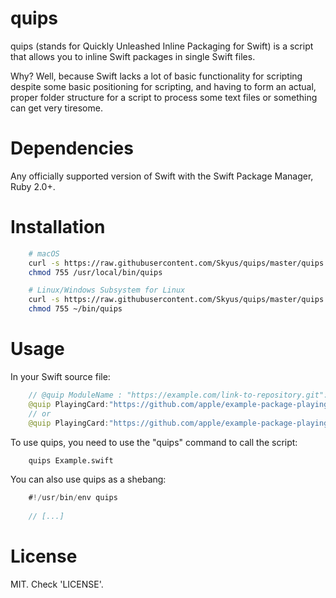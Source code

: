 # quips
quips (stands for Quickly Unleashed Inline Packaging for Swift) is a script that allows you to inline Swift packages in single Swift files.

Why? Well, because Swift lacks a lot of basic functionality for scripting despite some basic positioning for scripting, and having to form an actual, proper folder structure for a script to process some text files or something can get very tiresome.

# Dependencies
Any officially supported version of Swift with the Swift Package Manager, Ruby 2.0+.

# Installation
```bash
    # macOS
    curl -s https://raw.githubusercontent.com/Skyus/quips/master/quips.rb > /usr/local/bin/quips
    chmod 755 /usr/local/bin/quips

    # Linux/Windows Subsystem for Linux
    curl -s https://raw.githubusercontent.com/Skyus/quips/master/quips.rb > ~/bin/quips
    chmod 755 ~/bin/quips
```

# Usage
In your Swift source file:

```swift
    // @quip ModuleName : "https://example.com/link-to-repository.git": MajorVersion : MinorVersion (Optional)
    @quip PlayingCard:"https://github.com/apple/example-package-playingcard.git":3:0
    // or
    @quip PlayingCard:"https://github.com/apple/example-package-playingcard.git":3
```

To use quips, you need to use the "quips" command to call the script:

```bash
    quips Example.swift
```

You can also use quips as a shebang:

```swift
    #!/usr/bin/env quips
    
    // [...]
```

# License
MIT. Check 'LICENSE'.